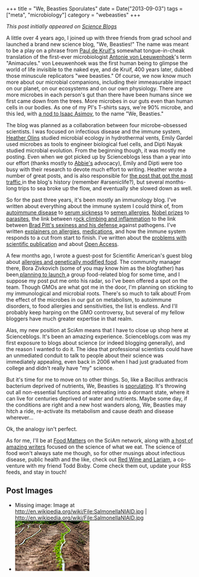 +++
title = "We, Beasties Sporulates"
date = Date("2013-09-03")
tags = ["meta", "microbiology"]
category = "webeasties"
+++

_This post initially appeared on [Science Blogs](http://scienceblogs.com/webeasties)_

A little over 4 years ago, I joined up with three friends from grad school and launched a brand new science blog, "We, Beasties!" The name was meant to be a play on a phrase from [Paul de Kruif's](http://www.amazon.com/Microbe-Hunters-Paul-Kruif/dp/0156027771/ref=sr_1_1?ie=UTF8&qid=1377545493&sr=8-1&keywords=microbe+hunters) somewhat tongue-in-cheak translation of the first-ever microbiologist [Antonie von Leeuwenhoek](http://en.wikipedia.org/wiki/Leeuwenhoek)'s term "Animacules." von Leeuwenhoek was the first human being to glimpse the world of life invisible to the naked eye, and de Kruif, 400 years later, dubbed those minuscule replicators "wee beasties." Of course, we now know much more about our microbial companions, including their immeasurable impact on our planet, on our ecosystems and on our own physiology. There are more microbes in each person's gut than there have been humans since we first came down from the trees. More microbes in our guts even than human cells in our bodies. As one of my PI's T-shirts says, we're 90% microbe, and this led, with [a nod to Isaac Asimov](http://en.wikipedia.org/wiki/I,_Robot), to the name "We, Beasties."

The blog was planned as a collaboration between four microbe-obsessed scientists. I was focused on infectious disease and the immune system, [Heather Olins](http://heatherolins.com/) studied microbial ecology in hydrothermal vents, Emily Gardel used microbes as tools to engineer biological fuel cells, and Dipti Nayak studied microbial evolution. From the beginning though, it was mostly me posting. Even when we got picked up by Scienceblogs less than a year into our effort (thanks mostly to [Abbie's](http://scienceblogs.com/erv) advocacy), Emily and Dipti were too busy with their research to devote much effort to writing. Heather wrote a number of great posts, and is also responsible for [the post that got the most traffic ](http://scienceblogs.com/webeasties/2010/12/05/guest-post-arsenate-based-dna/)in the blog's history (remember #arseniclife?), but several months-long trips to sea broke up the flow, and eventually she slowed down as well.

So for the past three years, it's been mostly an immunology blog. I've written about everything about the immune system I could think of, from [autoimmune disease](http://scienceblogs.com/webeasties/2013/05/15/oas-wednesday-activating-immunity-to-suppress-autoimmunity/) to [serum sickness](http://scienceblogs.com/webeasties/2011/07/25/serum-sickness-and-the-problem/) to [semen allergies](http://scienceblogs.com/webeasties/2011/07/27/allergic-to-spunk/), [Nobel prizes](http://scienceblogs.com/webeasties/2011/10/06/a-bitter-sweet-nobel-beutler/) to [parasites](http://scienceblogs.com/webeasties/2011/06/09/more-bacteria-vs-malaria-goodn/), the link between r[ock climbing and inflammation](http://scienceblogs.com/webeasties/2013/01/22/rock-climbing-fat-fingers-and-arthritis/) to the link between [Brad Pitt's sexiness and his defense ](http://scienceblogs.com/webeasties/2012/02/28/im-too-sexy-for-your-virus/)against pathogens. I've written [explainers on allergies](http://scienceblogs.com/webeasties/2011/11/15/allergies-101/), [medications](http://scienceblogs.com/webeasties/2012/06/06/leveraging-immunology-research-to-treat-disease/), and how the immune system responds to a cut from start to finish. I've written about the [problems with scientific publication](http://scienceblogs.com/webeasties/2012/02/21/the-future-of-science-pub/) and about [Open Access](http://scienceblogs.com/webeasties/2013/02/12/peerj-the-science-journal-we-need-and-deserve/).

A few months ago, I wrote a guest-post for Scientific American's guest blog about [allergies and genetically modified food](http://blogs.scientificamerican.com/guest-blog/2013/05/30/allergic-to-science-proteins-and-allergens-in-our-genetically-engineered-food/). The community manager there, Bora Zivkovich (some of you may know him as the blogfather) has been[ planning to launch ](http://blogs.scientificamerican.com/network-central/2013/09/03/welcome-food-matters-a-big-new-group-blog-at-sciamblogs/)a group food-related blog for some time, and I suppose my post put me onto his radar, so I've been offered a spot on the team. Though GMOs are what got me in the door, I'm planning on sticking to my immunological and microbial roots. There's so much to talk about! From the effect of the microbes in our gut on metabolism, to autoimmune disorders, to food allergies and sensitivities, the list is endless. And I'll probably keep harping on the GMO controversy, but several of my fellow bloggers have much greater expertise in that realm.

Alas, my new position at SciAm means that I have to close up shop here at Scienceblogs. It's been an amazing experience. Scienceblogs.com was my first exposure to blogs about science (or indeed blogging generally), and the reason I wanted to do it. The idea that professional scientists could have an unmediated conduit to talk to people about their science was immediately appealing, even back in 2006 when I had just graduated from college and didn't really have "my" science.

But it's time for me to move on to other things. So, like a Bacillus anthracis bacterium deprived of nutrients, We, Beasties is [sporulating](http://en.wikipedia.org/wiki/Spore). It's throwing out all non-essential functions and retreating into a dormant state, where it can live for centuries deprived of water and nutrients. Maybe some day, if the conditions are right and a new host wanders along, We, Beasties may hitch a ride, re-activate its metabolism and cause death and disease wherever...

Ok, the analogy isn't perfect.

As for me, I'll be at [Food Matters](http://blogs.scientificamerican.com/food-matters/) on the SciAm network, along with [a host of amazing writers](http://blogs.scientificamerican.com/food-matters/2013/09/03/debut/) focused on the science of what we eat. The science of food won't always sate me though, so for other musings about infectious disease, public health and the like, check out [Red Wine and Lariam](http://redwineandlariam.com), a co-venture with my friend Todd Bixby. Come check them out, update your RSS feeds, and stay in touch!

      
  

 ## Post Images

- Missing image: Image at http://en.wikipedia.org/wiki/File:SalmonellaNIAID.jpg | http://en.wikipedia.org/wiki/File:SalmonellaNIAID.jpg
- ![Drip-Irrigation 200x135](/assets/img/webeasties/Drip-Irrigation-200x135.jpg)

